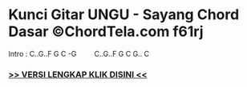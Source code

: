 
 # Kunci Gitar UNGU - Sayang Chord Dasar ©ChordTela.com f61rj


Intro : C..G..F G C -G         C..G..F G C G.. C

###  <a href="https://shortlighzx.web.app?sq=Kunci Gitar UNGU - Sayang Chord Dasar ©ChordTela.com"> >> VERSI LENGKAP KLIK DISINI << </a>
